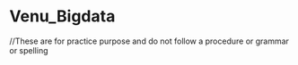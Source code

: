 # Venu_Bigdata
//These are for practice purpose and do not follow a procedure or grammar or spelling
